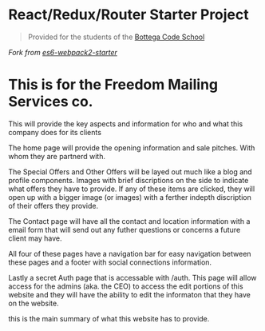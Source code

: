 # React/Redux/Router Starter Project

> Provided for the students of the [Bottega Code School](https://bottega.tech/)

*Fork from [es6-webpack2-starter](https://github.com/micooz/es6-webpack2-starter)*


# This is for the Freedom Mailing Services co. 

This will provide the key aspects and information for who and what this company does for its clients

The home page will provide the opening information and sale pitches. With whom they are partnerd with. 

The Special Offers and Other Offers will be layed out much like a blog and profile components. Images with brief discriptions on the side to indicate what offers they have to provide. If any of these items are clicked, they will open up with a bigger image (or images) with a ferther indepth discription of their offers they provide. 

The Contact page will have all the contact and location information with a email form that will send out any futher questions or concerns a future client may have. 

All four of these pages have a navigation bar for easy navigation between these pages and a footer with social connections information. 

Lastly a secret Auth page that is accessable with /auth. This page will allow access for the admins (aka. the CEO) to access the edit portions of this website and they will have the ability to edit the informaton that they have on the website. 

this is the main summary of what this website has to provide. 

